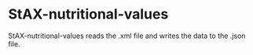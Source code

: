 # StAX-nutritional-values
StAX-nutritional-values reads the .xml file and writes the data to the .json file.
